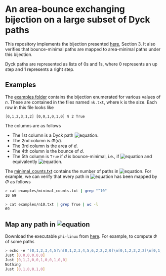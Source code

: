 # An area-bounce exchanging bijection on a large subset of Dyck paths

This repository implements the bijection presented [here](https://arxiv.org/abs/2401.14668), Section 3. It also verifies that bounce-minimal paths are mapped to area-minimal paths under this bijection.

Dyck paths are represented as lists of 0s and 1s, where 0 represents an up step and 1 represents a right step.

## Examples
The [examples folder](https://github.com/nanonaren/qtcatalan-bijection/tree/main/examples) contains the bijection enumerated for various values of $n$. These are contained in the files named `nk.txt`, where k is the size. Each row in this file looks like

```
[0,1,2,3,1,2] [0,0,1,0,1,0] 9 2 True
```
The columns are as follows
* The 1st column is a Dyck path ![equation](https://latex.codecogs.com/svg.image?d\in\mathcal{AF}_n).
* The 2nd column is $\Phi(d)$.
* The 3rd column is the area of $d$.
* The 4th column is the bounce of $d$.
* The 5th column is `True` if $d$ is bounce-minimal, i.e., if ![equation](https://latex.codecogs.com/svg.image?d\in\mathcal{B}(10)) and equivalently ![equation](https://latex.codecogs.com/svg.image?\Phi(d)\in\mathcal{A}_n).

The [minimal_counts.txt](https://github.com/nanonaren/qtcatalan-bijection/blob/main/examples/minimal_counts.txt) contains the number of paths in ![equation](https://latex.codecogs.com/svg.image?\mathcal{B}(n)). For example, we can verify that every path in ![equation](https://latex.codecogs.com/svg.image?\mathcal{B}(10)) has been mapped by $\Phi$ as follows

```bash
> cat examples/minimal_counts.txt | grep "^10"
10 69

> cat examples/n10.txt | grep True | wc -l
69
```

## Map any path in ![equation](https://latex.codecogs.com/svg.image?\mathcal{AF}_n)

Download the executable `phi-linux` from [here](https://github.com/nanonaren/qtcatalan-bijection/releases/tag/v0.1.0). For example, to compute $\Phi$ of some paths

```bash
> echo -e "[0,1,2,3,4,5]\n[0,1,2,3,4,5,6,2,2,2,0]\n[0,1,2,2,2,2]\n[0,1,2,3,1,1]" | cabal exec phi-code
Just [0,0,0,0,0,0]
Just [0,1,2,0,0,1,0,0,1,0,0]
Nothing
Just [0,1,0,0,1,0]
```
